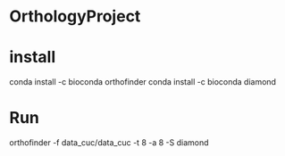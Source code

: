 # OrthologyProject


# install

conda install -c bioconda orthofinder
conda install -c bioconda diamond

# Run

orthofinder -f data_cuc/data_cuc  -t 8 -a 8 -S diamond